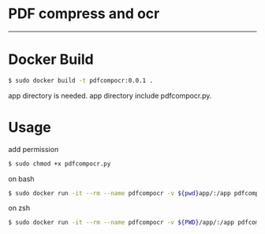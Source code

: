 # PDF compress and ocr
----

# Docker Build
```bash
$ sudo docker build -t pdfcompocr:0.0.1 .
```
app directory is needed.
app directory include pdfcompocr.py.

# Usage

add permission
```bash
$ sudo chmod +x pdfcompocr.py
```

on bash
```bash
$ sudo docker run -it --rm --name pdfcompocr -v ${pwd}app/:/app pdfcompocr:0.0.1 ./pdfcompocr.py --compress --ocr pdfname
```

on zsh
```zsh
$ sudo docker run -it --rm --name pdfcompocr -v ${PWD}/app/:/app pdfcompocr:0.0.1 ./pdfcompocr.py --compress --ocr pdfname
```
